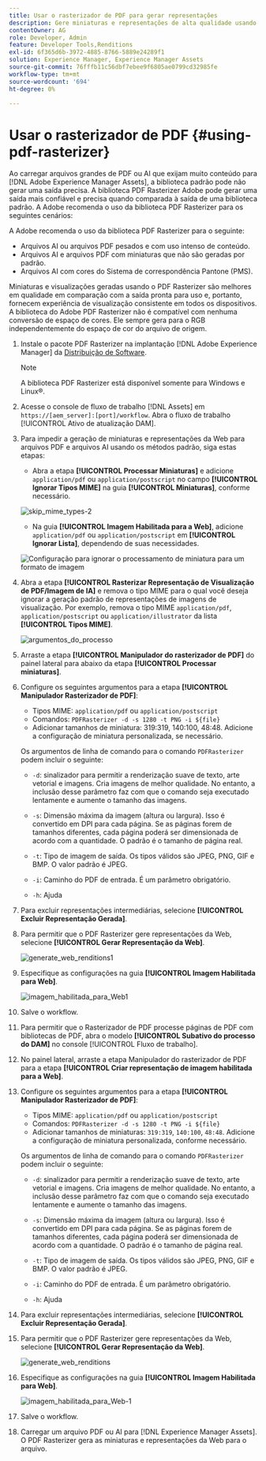 ```yaml
---
title: Usar o rasterizador de PDF para gerar representações
description: Gere miniaturas e representações de alta qualidade usando a biblioteca do Adobe PDF Rasterizer.
contentOwner: AG
role: Developer, Admin
feature: Developer Tools,Renditions
exl-id: 6f365d6b-3972-4885-8766-5889e24289f1
solution: Experience Manager, Experience Manager Assets
source-git-commit: 76fffb11c56dbf7ebee9f6805ae0799cd32985fe
workflow-type: tm+mt
source-wordcount: '694'
ht-degree: 0%

---
```


# Usar o rasterizador de PDF {#using-pdf-rasterizer}

Ao carregar arquivos grandes de PDF ou AI que exijam muito conteúdo para [!DNL Adobe Experience Manager Assets], a biblioteca padrão pode não gerar uma saída precisa. A biblioteca PDF Rasterizer Adobe pode gerar uma saída mais confiável e precisa quando comparada à saída de uma biblioteca padrão. A Adobe recomenda o uso da biblioteca PDF Rasterizer para os seguintes cenários:

A Adobe recomenda o uso da biblioteca PDF Rasterizer para o seguinte:

* Arquivos AI ou arquivos PDF pesados e com uso intenso de conteúdo.
* Arquivos AI e arquivos PDF com miniaturas que não são geradas por padrão.
* Arquivos AI com cores do Sistema de correspondência Pantone (PMS).

Miniaturas e visualizações geradas usando o PDF Rasterizer são melhores em qualidade em comparação com a saída pronta para uso e, portanto, fornecem experiência de visualização consistente em todos os dispositivos. A biblioteca do Adobe PDF Rasterizer não é compatível com nenhuma conversão de espaço de cores. Ele sempre gera para o RGB independentemente do espaço de cor do arquivo de origem.

1. Instale o pacote PDF Rasterizer na implantação [!DNL Adobe Experience Manager] da [Distribuição de Software](https://experience.adobe.com/#/downloads/content/software-distribution/en/aem.html?package=/content/software-distribution/en/details.html/content/dam/aem/public/adobe/packages/cq650/product/assets/aem-assets-pdf-rasterizer-pkg-4.6.zip).

   >[!NOTE]
   >
   >A biblioteca PDF Rasterizer está disponível somente para Windows e Linux®.

1. Acesse o console de fluxo de trabalho [!DNL Assets] em `https://[aem_server]:[port]/workflow`. Abra o fluxo de trabalho [!UICONTROL Ativo de atualização DAM].

1. Para impedir a geração de miniaturas e representações da Web para arquivos PDF e arquivos AI usando os métodos padrão, siga estas etapas:

   * Abra a etapa **[!UICONTROL Processar Miniaturas]** e adicione `application/pdf` ou `application/postscript` no campo **[!UICONTROL Ignorar Tipos MIME]** na guia **[!UICONTROL Miniaturas]**, conforme necessário.

   ![skip_mime_types-2](assets/skip_mime_types-2.png)

   * Na guia **[!UICONTROL Imagem Habilitada para a Web]**, adicione `application/pdf` ou `application/postscript` em **[!UICONTROL Ignorar Lista]**, dependendo de suas necessidades.

   ![Configuração para ignorar o processamento de miniatura para um formato de imagem](assets/web_enabled_imageskiplist.png)

1. Abra a etapa **[!UICONTROL Rasterizar Representação de Visualização de PDF/Imagem de IA]** e remova o tipo MIME para o qual você deseja ignorar a geração padrão de representações de imagens de visualização. Por exemplo, remova o tipo MIME `application/pdf`, `application/postscript` ou `application/illustrator` da lista **[!UICONTROL Tipos MIME]**.

   ![argumentos_do_processo](assets/process_arguments.png)

1. Arraste a etapa **[!UICONTROL Manipulador do rasterizador de PDF]** do painel lateral para abaixo da etapa **[!UICONTROL Processar miniaturas]**.
1. Configure os seguintes argumentos para a etapa **[!UICONTROL Manipulador Rasterizador de PDF]**:

   * Tipos MIME: `application/pdf` ou `application/postscript`
   * Comandos: `PDFRasterizer -d -s 1280 -t PNG -i ${file}`
   * Adicionar tamanhos de miniatura: 319:319, 140:100, 48:48. Adicione a configuração de miniatura personalizada, se necessário.

   Os argumentos de linha de comando para o comando `PDFRasterizer` podem incluir o seguinte:

   * `-d`: sinalizador para permitir a renderização suave de texto, arte vetorial e imagens. Cria imagens de melhor qualidade. No entanto, a inclusão desse parâmetro faz com que o comando seja executado lentamente e aumente o tamanho das imagens.

   * `-s`: Dimensão máxima da imagem (altura ou largura). Isso é convertido em DPI para cada página. Se as páginas forem de tamanhos diferentes, cada página poderá ser dimensionada de acordo com a quantidade. O padrão é o tamanho de página real.

   * `-t`: Tipo de imagem de saída. Os tipos válidos são JPEG, PNG, GIF e BMP. O valor padrão é JPEG.

   * `-i`: Caminho do PDF de entrada. É um parâmetro obrigatório.

   * `-h`: Ajuda

1. Para excluir representações intermediárias, selecione **[!UICONTROL Excluir Representação Gerada]**.
1. Para permitir que o PDF Rasterizer gere representações da Web, selecione **[!UICONTROL Gerar Representação da Web]**.

   ![generate_web_renditions1](assets/generate_web_renditions1.png)

1. Especifique as configurações na guia **[!UICONTROL Imagem Habilitada para Web]**.

   ![imagem_habilitada_para_Web1](assets/web_enabled_image1.png)

1. Salve o workflow.
1. Para permitir que o Rasterizador de PDF processe páginas de PDF com bibliotecas de PDF, abra o modelo **[!UICONTROL Subativo do processo do DAM]** no console [!UICONTROL Fluxo de trabalho].
1. No painel lateral, arraste a etapa Manipulador do rasterizador de PDF para a etapa **[!UICONTROL Criar representação de imagem habilitada para a Web]**.
1. Configure os seguintes argumentos para a etapa **[!UICONTROL Manipulador Rasterizador de PDF]**:

   * Tipos MIME: `application/pdf` ou `application/postscript`
   * Comandos: `PDFRasterizer -d -s 1280 -t PNG -i ${file}`
   * Adicionar tamanhos de miniaturas: `319:319`, `140:100`, `48:48`. Adicione a configuração de miniatura personalizada, conforme necessário.

   Os argumentos de linha de comando para o comando `PDFRasterizer` podem incluir o seguinte:

   * `-d`: sinalizador para permitir a renderização suave de texto, arte vetorial e imagens. Cria imagens de melhor qualidade. No entanto, a inclusão desse parâmetro faz com que o comando seja executado lentamente e aumente o tamanho das imagens.

   * `-s`: Dimensão máxima da imagem (altura ou largura). Isso é convertido em DPI para cada página. Se as páginas forem de tamanhos diferentes, cada página poderá ser dimensionada de acordo com a quantidade. O padrão é o tamanho de página real.

   * `-t`: Tipo de imagem de saída. Os tipos válidos são JPEG, PNG, GIF e BMP. O valor padrão é JPEG.

   * `-i`: Caminho do PDF de entrada. É um parâmetro obrigatório.

   * `-h`: Ajuda

1. Para excluir representações intermediárias, selecione **[!UICONTROL Excluir Representação Gerada]**.
1. Para permitir que o PDF Rasterizer gere representações da Web, selecione **[!UICONTROL Gerar Representação da Web]**.

   ![generate_web_renditions](assets/generate_web_renditions.png)

1. Especifique as configurações na guia **[!UICONTROL Imagem Habilitada para Web]**.

   ![imagem_habilitada_para_Web-1](assets/web_enabled_image-1.png)

1. Salve o workflow.
1. Carregar um arquivo PDF ou AI para [!DNL Experience Manager Assets]. O PDF Rasterizer gera as miniaturas e representações da Web para o arquivo.
